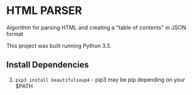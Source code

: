 # HTML PARSER
Algorithm for parsing HTML and creating a "table of contents" in JSON format

This project was built running Python 3.5. 

## Install Dependencies
1. `pip3 install beautifulsoup4` - pip3 may be pip depending on your $PATH